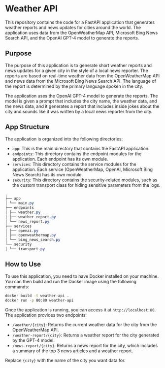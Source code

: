 # Weather API

This repository contains the code for a FastAPI application that generates weather reports and news updates for cities around the world. The application uses data from the OpenWeatherMap API, Microsoft Bing News Search API, and the OpenAI GPT-4 model to generate the reports.

## Purpose

The purpose of this application is to generate short weather reports and news updates for a given city in the style of a local news reporter. The reports are based on real-time weather data from the OpenWeatherMap API and news data from the Microsoft Bing News Search API. The language of the report is determined by the primary language spoken in the city.

The application uses the OpenAI GPT-4 model to generate the reports. The model is given a prompt that includes the city name, the weather data, and the news data, and it generates a report that includes inside jokes about the city and sounds like it was written by a local news reporter from the city.

## App Structure

The application is organized into the following directories:

- `app`: This is the main directory that contains the FastAPI application.
- `endpoints`: This directory contains the endpoint modules for the application. Each endpoint has its own module.
- `services`: This directory contains the service modules for the application. Each service (OpenWeatherMap, OpenAI, Microsoft Bing News Search) has its own module.
- `security`: This directory contains the security-related modules, such as the custom transport class for hiding sensitive parameters from the logs.

```css
.
├── app
│ └── main.py
├── endpoints
│ ├── weather.py
│ ├── weather_report.py
│ └── news_report.py
├── services
│ ├── openai.py
│ ├── openweathermap.py
│ └── bing_news_search.py
└── security
│ └── transport.py
```

## How to Use

To use this application, you need to have Docker installed on your machine. You can then build and run the Docker image using the following commands:

```bash
docker build -t weather-api .
docker run -p 80:80 weather-api
```

Once the application is running, you can access it at `http://localhost:80`. The application provides two endpoints:

- `/weather/{city}`: Returns the current weather data for the city from the OpenWeatherMap API.
- `/weather-report/{city}`: Returns a weather report for the city generated by the GPT-4 model.
- `/news-report/{city}`: Returns a news report for the city, which includes a summary of the top 3 news articles and a weather report.

Replace `{city}` with the name of the city you want data for.
